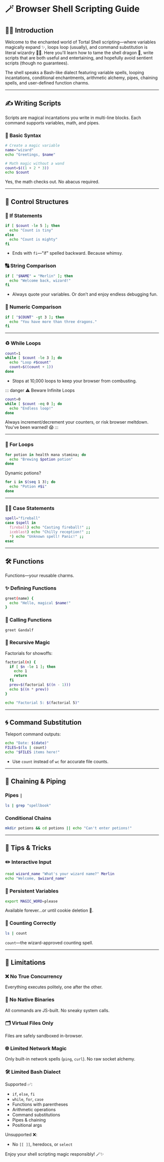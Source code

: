 # 🪄 Browser Shell Scripting Guide

## 🧙‍♂️ Introduction

Welcome to the enchanted world of Tortal Shell scripting—where variables magically expand ✨, loops loop (usually), and command substitution is literal wizardry 🧙‍♀️. Here you'll learn how to tame the shell dragon 🐉, write scripts that are both useful and entertaining, and hopefully avoid sentient scripts (though no guarantees).

The shell speaks a Bash-like dialect featuring variable spells, looping incantations, conditional enchantments, arithmetic alchemy, pipes, chaining spells, and user-defined function charms.

---

## ✍️ Writing Scripts

Scripts are magical incantations you write in multi-line blocks. Each command supports variables, math, and pipes.

### 📝 Basic Syntax

```sh
# Create a magic variable
name="wizard"
echo "Greetings, $name"

# Math magic without a wand
count=$((1 + 2 * 3))
echo $count
```

Yes, the math checks out. No abacus required.

---

## 🧩 Control Structures

### 🤔 If Statements

```sh
if [ $count -le 5 ]; then
  echo "Count is tiny"
else
  echo "Count is mighty"
fi
```

* Ends with `fi`—"if" spelled backward. Because whimsy.

### 🔠 String Comparison

```sh
if [ "$NAME" = "Merlin" ]; then
  echo "Welcome back, wizard!"
fi
```

* Always quote your variables. Or don’t and enjoy endless debugging fun.

### 🔢 Numeric Comparison

```sh
if [ "$COUNT" -gt 3 ]; then
  echo "You have more than three dragons."
fi
```

---

### ♻️ While Loops

```sh
count=1
while [ $count -le 3 ]; do
  echo "Loop #$count"
  count=$((count + 1))
done
```

* Stops at 10,000 loops to keep your browser from combusting.

::: danger ⚠️ Beware Infinite Loops

```sh
count=0
while [ $count -eq 0 ]; do
  echo "Endless loop!"
done
```

Always increment/decrement your counters, or risk browser meltdown. You've been warned! 😱
:::

---

### 🔄 For Loops

```sh
for potion in health mana stamina; do
  echo "Brewing $potion potion"
done
```

Dynamic potions?

```sh
for i in $(seq 1 3); do
  echo "Potion #$i"
done
```

---

### 🧙‍♂️ Case Statements

```sh
spell="fireball"
case $spell in
  fireball) echo "Casting fireball!" ;;
  iceblast) echo "Chilly reception!" ;;
  *) echo "Unknown spell! Panic!" ;;
esac
```

---

## 🛠️ Functions

Functions—your reusable charms.

### ✨ Defining Functions

```sh
greet(name) {
  echo "Hello, magical $name!"
}
```

### 📢 Calling Functions

```sh
greet Gandalf
```

### 🔄 Recursive Magic

Factorials for showoffs:

```sh
factorial(n) {
  if [ $n -le 1 ]; then
    echo 1
    return
  fi
  prev=$(factorial $((n - 1)))
  echo $((n * prev))
}

echo "Factorial 5: $(factorial 5)"
```

---

## 🌀 Command Substitution

Teleport command outputs:

```sh
echo "Date: $(date)"
FILES=$(ls | count)
echo "$FILES items here!"
```

* Use `count` instead of `wc` for accurate file counts.

---

## 🔗 Chaining & Piping

### Pipes `|`

```sh
ls | grep "spellbook"
```

### Conditional Chains

```sh
mkdir potions && cd potions || echo "Can't enter potions!"
```

---

## 🎩 Tips & Tricks

### ✏️ Interactive Input

```sh
read wizard_name "What's your wizard name?" Merlin
echo "Welcome, $wizard_name"
```

### 🔮 Persistent Variables

```sh
export MAGIC_WORD=please
```

Available forever…or until cookie deletion 🍪.

### 📏 Counting Correctly

```sh
ls | count
```

`count`—the wizard-approved counting spell.

---

## 🚧 Limitations

### ❌ No True Concurrency

Everything executes politely, one after the other.

### 🚫 No Native Binaries

All commands are JS-built. No sneaky system calls.

### 🗂️ Virtual Files Only

Files are safely sandboxed in-browser.

### 🌐 Limited Network Magic

Only built-in network spells (`ping`, `curl`). No raw socket alchemy.

### 🛠️ Limited Bash Dialect

Supported ✅:

* `if`, `else`, `fi`
* `while`, `for`, `case`
* Functions with parentheses
* Arithmetic operations
* Command substitutions
* Pipes & chaining
* Positional args

Unsupported ❌:

* No `[[ ]]`, heredocs, or `select`

Enjoy your shell scripting magic responsibly! 🪄✨
